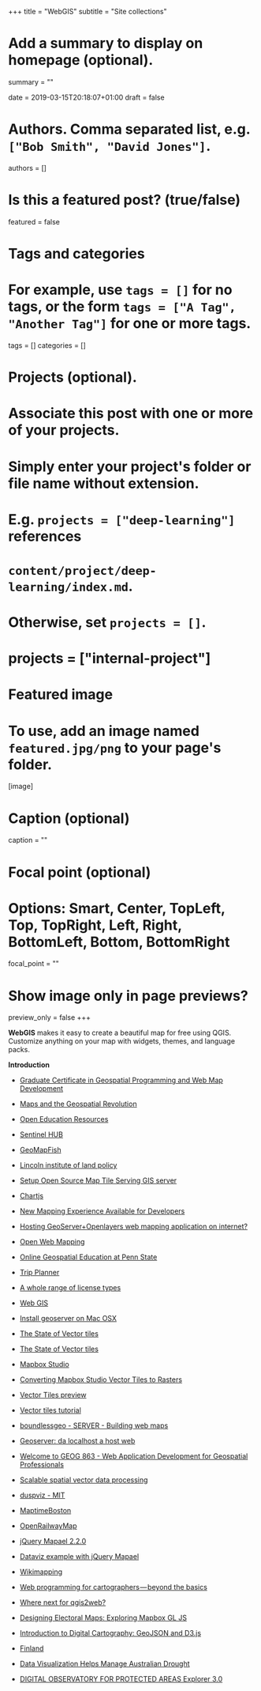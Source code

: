 +++
title = "WebGIS"
subtitle = "Site collections"

# Add a summary to display on homepage (optional).
summary = ""

date = 2019-03-15T20:18:07+01:00
draft = false

# Authors. Comma separated list, e.g. `["Bob Smith", "David Jones"]`.
authors = []

# Is this a featured post? (true/false)
featured = false

# Tags and categories
# For example, use `tags = []` for no tags, or the form `tags = ["A Tag", "Another Tag"]` for one or more tags.
tags = []
categories = []

# Projects (optional).
#   Associate this post with one or more of your projects.
#   Simply enter your project's folder or file name without extension.
#   E.g. `projects = ["deep-learning"]` references
#   `content/project/deep-learning/index.md`.
#   Otherwise, set `projects = []`.
# projects = ["internal-project"]

# Featured image
# To use, add an image named `featured.jpg/png` to your page's folder.
[image]
  # Caption (optional)
  caption = ""

  # Focal point (optional)
  # Options: Smart, Center, TopLeft, Top, TopRight, Left, Right, BottomLeft, Bottom, BottomRight
  focal_point = ""

  # Show image only in page previews?
  preview_only = false
+++

**WebGIS** makes it easy to create a beautiful map for free using QGIS. Customize anything on your map with widgets, themes, and language packs.


**Introduction**

- [Graduate Certificate in Geospatial Programming and Web Map Development](https://gis.e-education.psu.edu/geowebdev)
- [Maps and the Geospatial Revolution](https://www.e-education.psu.edu/maps/)
- [Open Education Resources](https://open.ems.psu.edu/oer-search?f[]=search_api_aggregation_1:web%20services&search_api_views_fulltext=gis)
- [Sentinel HUB](https://apps.sentinel-hub.com/sentinel-playground/?source=S2&lat=43.57904044626799&lng=10.260625630617142&zoom=12&preset=92_NDWI&layers=B01,B02,B03&maxcc=20&gain=1.0&gamma=1.0&time=2017-02-01%7C2017-08-09&atmFilter=&showDates=false)
- [GeoMapFish](https://geomapfish.org/)
- [Lincoln institute of land policy](https://placedatabase.policymap.com/)
- [Setup Open Source Map Tile Serving GIS server](https://switch2osm.org/manually-building-a-tile-server-16-04-2-lts/)
- [Chartjs](https://www.chartjs.org/)
- [New Mapping Experience Available for Developers](https://www.esri.com/arcgis-blog/products/developers/mapping/new-mapping-experience-available-for-developers/)
- [Hosting GeoServer+Openlayers web mapping application on internet?](https://gis.stackexchange.com/questions/81674/hosting-geoserveropenlayers-web-mapping-application-on-internet)

- [Open Web Mapping](https://www.e-education.psu.edu/geog585/node/3)
- [Online Geospatial Education at Penn State](https://gis.e-education.psu.edu/)
- [Trip Planner](http://ride.trimet.org/?tool=routes#/)
- [A whole range of license types](https://choosealicense.com/)
- [Web GIS](https://gistbok.ucgis.org/bok-topics/web-gis)
- [Install geoserver on Mac OSX](http://macappstore.org/geoserver/)
- [The State of Vector tiles](https://drive.google.com/open?id=1s7wzH8SlijjqbAxhWgzVQZ7JmoC65kIp)
- [The State of Vector tiles](https://www.youtube.com/watch?v=se2cd3BMYRY)
- [Mapbox Studio](https://www.mapbox.com/mapbox-studio/)
- [Converting Mapbox Studio Vector Tiles to Rasters](https://www.azavea.com/blog/2015/05/29/converting-mapbox-studio-vector-tiles-to-rasters-2/)

- [Vector Tiles preview](https://www.esri.com/arcgis-blog/products/arcgis-enterprise/mapping/vector-tiles-preview/?rmedium=redirect&rsource=blogs.esri.com/esri/arcgis/2015/07/20/vector-tiles-preview)
- [Vector tiles tutorial](https://docs.geoserver.org/latest/en/user/extensions/vectortiles/tutorial.html)
- [boundlessgeo - SERVER - Building web maps](https://suite.boundlessgeo.com/docs/latest/webmaps/index.html)
- [Geoserver: da localhost a host web](https://www.freegis-italia.org/index.php?option=com_joomlaboard&func=view&id=9324&catid=18)
- [Welcome to GEOG 863 - Web Application Development for Geospatial Professionals](https://www.e-education.psu.edu/geog863/node/1776)
- [Scalable spatial vector data processing](https://anitagraser.com/2018/05/18/scalable-spatial-vector-data-processing/)
- [duspviz - MIT](http://duspviz.mit.edu/web-map-workshop/leaflet_nodejs_postgis/)
- [MaptimeBoston](http://maptimeboston.github.io/)
- [OpenRailwayMap](https://www.openrailwaymap.org/index.php)
- [jQuery Mapael 2.2.0](https://www.vincentbroute.fr/mapael/)

- [Dataviz example with jQuery Mapael](https://rawgit.com/neveldo/jQuery-Mapael/master/examples/advanced/dataviz_example.html)
- [Wikimapping](https://wikimapping.com/blog/)
- [Web programming for cartographers — beyond the basics](https://medium.com/@ralucagnicola/web-programming-for-cartographers-beyond-the-basics-cecac632551a)
- [Where next for qgis2web?](https://medium.com/@tomchadwin/where-next-for-qgis2web-2c39e03b4131)
- [Designing Electoral Maps: Exploring Mapbox GL JS](https://blog.mapbox.com/designing-electoral-maps-exploring-mapbox-gl-js-a7b7db75bd13)
- [Introduction to Digital Cartography: GeoJSON and D3.js](https://medium.com/@amy.degenaro/introduction-to-digital-cartography-geojson-and-d3-js-c27f066aa84)
- [Finland](https://tiedostopalvelu.maanmittauslaitos.fi/tp/kartta?lang=en)
- [Data Visualization Helps Manage Australian Drought](https://www.gis-professional.com/content/news/data-visualization-helps-manage-australian-drought-2)
- [DIGITAL OBSERVATORY FOR PROTECTED AREAS Explorer 3.0](https://dopa-explorer.jrc.ec.europa.eu/)
